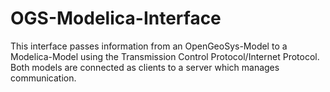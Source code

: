 # OGS-Modelica-Interface
This interface passes information from an OpenGeoSys-Model to a Modelica-Model using the Transmission Control Protocol/Internet Protocol. Both models are connected as clients to a server which manages communication.
